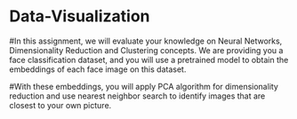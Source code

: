 # Data-Visualization
#In this assignment, we will evaluate your knowledge on Neural Networks, Dimensionality Reduction and Clustering concepts. We are providing you a face classification dataset, and you will use a pretrained model to obtain the embeddings of each face image on this dataset.

#With these embeddings, you will apply PCA algorithm for dimensionality reduction and use nearest neighbor search to identify images that are closest to your own picture. 
